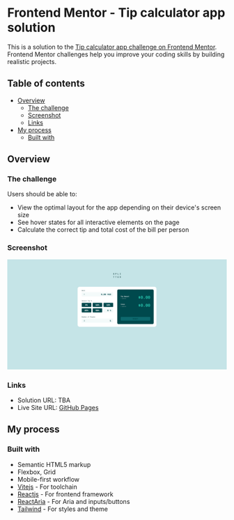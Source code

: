 # Frontend Mentor - Tip calculator app solution

This is a solution to the [Tip calculator app challenge on Frontend Mentor](https://www.frontendmentor.io/challenges/tip-calculator-app-ugJNGbJUX). Frontend Mentor challenges help you improve your coding skills by building realistic projects.

## Table of contents

- [Overview](#overview)
  - [The challenge](#the-challenge)
  - [Screenshot](#screenshot)
  - [Links](#links)
- [My process](#my-process)
  - [Built with](#built-with)

## Overview

### The challenge

Users should be able to:

- View the optimal layout for the app depending on their device's screen size
- See hover states for all interactive elements on the page
- Calculate the correct tip and total cost of the bill per person

### Screenshot

![Project screenshot](./docs/tip-calculator-app.png)

### Links

- Solution URL: TBA
- Live Site URL: [GitHub Pages](https://john-mirage.github.io/tip-calculator-app/)

## My process

### Built with

- Semantic HTML5 markup
- Flexbox, Grid
- Mobile-first workflow
- [Vitejs](https://vitejs.dev/) - For toolchain
- [Reactjs](https://reactjs.org/) - For frontend framework
- [ReactAria](https://react-spectrum.adobe.com/react-aria/) - For Aria and inputs/buttons
- [Tailwind](https://tailwindcss.com/) - For styles and theme